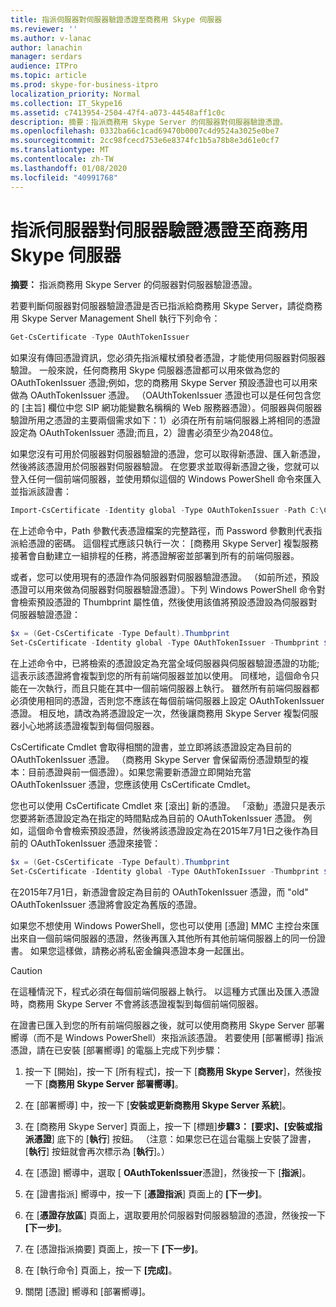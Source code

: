 ```yaml
---
title: 指派伺服器對伺服器驗證憑證至商務用 Skype 伺服器
ms.reviewer: ''
ms.author: v-lanac
author: lanachin
manager: serdars
audience: ITPro
ms.topic: article
ms.prod: skype-for-business-itpro
localization_priority: Normal
ms.collection: IT_Skype16
ms.assetid: c7413954-2504-47f4-a073-44548aff1c0c
description: 摘要：指派商務用 Skype Server 的伺服器對伺服器驗證憑證。
ms.openlocfilehash: 0332ba66c1cad69470b0007c4d9524a3025e0be7
ms.sourcegitcommit: 2cc98fcecd753e6e8374fc1b5a78b8e3d61e0cf7
ms.translationtype: MT
ms.contentlocale: zh-TW
ms.lasthandoff: 01/08/2020
ms.locfileid: "40991768"
---
```

# <a name="assign-a-server-to-server-authentication-certificate-to-skype-for-business-server"></a>指派伺服器對伺服器驗證憑證至商務用 Skype 伺服器
**摘要：** 指派商務用 Skype Server 的伺服器對伺服器驗證憑證。
  
若要判斷伺服器對伺服器驗證憑證是否已指派給商務用 Skype Server，請從商務用 Skype Server Management Shell 執行下列命令：
  
```PowerShell
Get-CsCertificate -Type OAuthTokenIssuer
```

如果沒有傳回憑證資訊，您必須先指派權杖頒發者憑證，才能使用伺服器對伺服器驗證。 一般來說，任何商務用 Skype 伺服器憑證都可以用來做為您的 OAuthTokenIssuer 憑證;例如，您的商務用 Skype Server 預設憑證也可以用來做為 OAuthTokenIssuer 憑證。 （OAUthTokenIssuer 憑證也可以是任何包含您的 [主旨] 欄位中您 SIP 網功能變數名稱稱的 Web 服務器憑證）。伺服器與伺服器驗證所用之憑證的主要兩個需求如下：1）必須在所有前端伺服器上將相同的憑證設定為 OAuthTokenIssuer 憑證;而且，2）證書必須至少為2048位。
  
如果您沒有可用於伺服器對伺服器驗證的憑證，您可以取得新憑證、匯入新憑證，然後將該憑證用於伺服器對伺服器驗證。 在您要求並取得新憑證之後，您就可以登入任何一個前端伺服器，並使用類似這個的 Windows PowerShell 命令來匯入並指派該證書：
  
```PowerShell
Import-CsCertificate -Identity global -Type OAuthTokenIssuer -Path C:\Certificates\ServerToServerAuth.pfx  -Password "P@ssw0rd"
```

在上述命令中，Path 參數代表憑證檔案的完整路徑，而 Password 參數則代表指派給憑證的密碼。 這個程式應該只執行一次： [商務用 Skype Server] 複製服務接著會自動建立一組排程的任務，將憑證解密並部署到所有的前端伺服器。
  
或者，您可以使用現有的憑證作為伺服器對伺服器驗證憑證。 （如前所述，預設憑證可以用來做為伺服器對伺服器驗證憑證）。下列 Windows PowerShell 命令對會檢索預設憑證的 Thumbprint 屬性值，然後使用該值將預設憑證設為伺服器對伺服器驗證憑證：
  
```PowerShell
$x = (Get-CsCertificate -Type Default).Thumbprint
Set-CsCertificate -Identity global -Type OAuthTokenIssuer -Thumbprint $x
```

在上述命令中，已將檢索的憑證設定為充當全域伺服器與伺服器驗證憑證的功能;這表示該憑證將會複製到您的所有前端伺服器並加以使用。 同樣地，這個命令只能在一次執行，而且只能在其中一個前端伺服器上執行。 雖然所有前端伺服器都必須使用相同的憑證，否則您不應該在每個前端伺服器上設定 OAuthTokenIssuer 憑證。 相反地，請改為將憑證設定一次，然後讓商務用 Skype Server 複製伺服器小心地將該憑證複製到每個伺服器。
  
CsCertificate Cmdlet 會取得相關的證書，並立即將該憑證設定為目前的 OAuthTokenIssuer 憑證。 （商務用 Skype Server 會保留兩份憑證類型的複本：目前憑證與前一個憑證）。如果您需要新憑證立即開始充當 OAuthTokenIssuer 憑證，您應該使用 CsCertificate Cmdlet。
  
您也可以使用 CsCertificate Cmdlet 來 [滾出] 新的憑證。 「滾動」憑證只是表示您要將新憑證設定為在指定的時間點成為目前的 OAuthTokenIssuer 憑證。 例如，這個命令會檢索預設憑證，然後將該憑證設定為在2015年7月1日之後作為目前的 OAuthTokenIssuer 憑證來接管：
  
```PowerShell
$x = (Get-CsCertificate -Type Default).Thumbprint
Set-CsCertificate -Identity global -Type OAuthTokenIssuer -Thumbprint $x -EffectiveDate "7/1/2015" -Roll
```

在2015年7月1日，新憑證會設定為目前的 OAuthTokenIssuer 憑證，而 "old" OAuthTokenIssuer 憑證將會設定為舊版的憑證。
  
如果您不想使用 Windows PowerShell，您也可以使用 [憑證] MMC 主控台來匯出來自一個前端伺服器的憑證，然後再匯入其他所有其他前端伺服器上的同一份證書。 如果您這樣做，請務必將私密金鑰與憑證本身一起匯出。
  
> [!CAUTION]
> 在這種情況下，程式必須在每個前端伺服器上執行。 以這種方式匯出及匯入憑證時，商務用 Skype Server 不會將該憑證複製到每個前端伺服器。 
  
在證書已匯入到您的所有前端伺服器之後，就可以使用商務用 Skype Server 部署嚮導（而不是 Windows PowerShell）來指派該憑證。 若要使用 [部署嚮導] 指派憑證，請在已安裝 [部署嚮導] 的電腦上完成下列步驟：
  
1. 按一下 [開始]，按一下 [所有程式]，按一下 [**商務用 Skype Server**]，然後按一下 [**商務用 Skype Server 部署嚮導]**。
    
2. 在 [部署嚮導] 中，按一下 [**安裝或更新商務用 Skype Server 系統**]。
    
3. 在 [商務用 Skype Server] 頁面上，按一下 [標題]**步驟3： [要求]、[安裝或指派憑證**] 底下的 [**執行**] 按鈕。 （注意：如果您已在這台電腦上安裝了證書，[**執行**] 按鈕就會再次標示為 [**執行**]。）
    
4. 在 [憑證] 嚮導中，選取 [ **OAuthTokenIssuer**憑證]，然後按一下 [**指派**]。
    
5. 在 [證書指派] 嚮導中，按一下 [**憑證指派**] 頁面上的 **[下一步]**。
    
6. 在 [**憑證存放區**] 頁面上，選取要用於伺服器對伺服器驗證的憑證，然後按一下 **[下一步]**。
    
7. 在 [憑證指派摘要] 頁面上，按一下 **[下一步]**。
    
8. 在 [執行命令] 頁面上，按一下 **[完成]**。
    
9. 關閉 [憑證] 嚮導和 [部署嚮導]。
    

